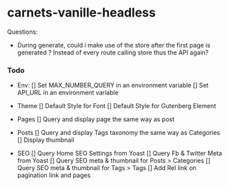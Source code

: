 # carnets-vanille-headless

Questions:
 - During generate, could i make use of the store after the first page is generated ? Instead of every route calling store thus the API again?

### Todo

- Env:
[] Set MAX_NUMBER_QUERY in an environment variable
[] Set API_URL in an environment variable

- Theme
[] Default Style for Font
[] Default Style for Gutenberg Element

- Pages
[] Query and display page the same way as post

- Posts
[] Query and display Tags taxonomy the same way as Categories
[] Display thumbnail

- SEO
[] Query Home SEO Settings from Yoast
[] Query Fb & Twitter Meta from Yoast
[] Query SEO meta & thumbnail for Posts > Categories
[] Query SEO meta & thumbnail for Tags > Tags
[] Add Rel link on pagination link and pages

